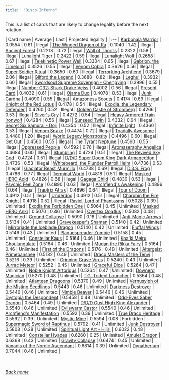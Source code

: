 ```yaml
---
title:  "Disco Inferno"
---
```


This is a list of cards that are likely to change legality before the next rotation.

| Card name | Average | Last | Projected legality |
| :-- |
[Karbonala Warrior](https://db.ygoprodeck.com/card/?search=Karbonala%20Warrior) | 0.0554 | 0.61 | Illegal |
[The Winged Dragon of Ra](https://db.ygoprodeck.com/card/?search=The%20Winged%20Dragon%20of%20Ra) | 0.1040 | 1.42 | Illegal |
[Ancient Forest](https://db.ygoprodeck.com/card/?search=Ancient%20Forest) | 0.2218 | 0.72 | Illegal |
[Wall of Thorns](https://db.ygoprodeck.com/card/?search=Wall%20of%20Thorns) | 0.2322 | 0.58 | Illegal |
[Lunalight Tiger](https://db.ygoprodeck.com/card/?search=Lunalight%20Tiger) | 0.2422 | 0.59 | Illegal |
[Lunalight Wolf](https://db.ygoprodeck.com/card/?search=Lunalight%20Wolf) | 0.2658 | 0.67 | Illegal |
[Telekinetic Power Well](https://db.ygoprodeck.com/card/?search=Telekinetic%20Power%20Well) | 0.3304 | 0.65 | Illegal |
[Gabrion, the Timelord](https://db.ygoprodeck.com/card/?search=Gabrion,%20the%20Timelord) | 0.3526 | 0.55 | Illegal |
[Venom Cobra](https://db.ygoprodeck.com/card/?search=Venom%20Cobra) | 0.3626 | 0.56 | Illegal |
[Super Soldier Ritual](https://db.ygoprodeck.com/card/?search=Super%20Soldier%20Ritual) | 0.3650 | 0.60 | Illegal |
[Terrorking Archfiend](https://db.ygoprodeck.com/card/?search=Terrorking%20Archfiend) | 0.3679 | 2.06 | Illegal |
[Gilford the Legend](https://db.ygoprodeck.com/card/?search=Gilford%20the%20Legend) | 0.3688 | 0.82 | Illegal |
[Leghul](https://db.ygoprodeck.com/card/?search=Leghul) | 0.3932 | 0.60 | Illegal |
[Swordsoul Supreme Sovereign - Chengying](https://db.ygoprodeck.com/card/?search=Swordsoul%20Supreme%20Sovereign%20-%20Chengying) | 0.3996 | 0.55 | Illegal |
[Number C32: Shark Drake Veiss](https://db.ygoprodeck.com/card/?search=Number%20C32:%20Shark%20Drake%20Veiss) | 0.4002 | 0.56 | Illegal |
[Present Card](https://db.ygoprodeck.com/card/?search=Present%20Card) | 0.4032 | 0.61 | Illegal |
[Ojama Duo](https://db.ygoprodeck.com/card/?search=Ojama%20Duo) | 0.4078 | 0.53 | Illegal |
[Junk Gardna](https://db.ygoprodeck.com/card/?search=Junk%20Gardna) | 0.4090 | 0.55 | Illegal |
[Amazoness Scouts](https://db.ygoprodeck.com/card/?search=Amazoness%20Scouts) | 0.4174 | 0.69 | Illegal |
[Knight of the Red Lotus](https://db.ygoprodeck.com/card/?search=Knight%20of%20the%20Red%20Lotus) | 0.4178 | 0.54 | Illegal |
[Exodia, the Legendary Defender](https://db.ygoprodeck.com/card/?search=Exodia,%20the%20Legendary%20Defender) | 0.4260 | 0.52 | Illegal |
[Golden Castle of Stromberg](https://db.ygoprodeck.com/card/?search=Golden%20Castle%20of%20Stromberg) | 0.4266 | 0.53 | Illegal |
[Silver's Cry](https://db.ygoprodeck.com/card/?search=Silver's%20Cry) | 0.4272 | 0.54 | Illegal |
[Heavy Armored Train Ironwolf](https://db.ygoprodeck.com/card/?search=Heavy%20Armored%20Train%20Ironwolf) | 0.4284 | 0.56 | Illegal |
[Sunseed Twin](https://db.ygoprodeck.com/card/?search=Sunseed%20Twin) | 0.4332 | 0.64 | Illegal |
[Secret Six Samurai - Doji](https://db.ygoprodeck.com/card/?search=Secret%20Six%20Samurai%20-%20Doji) | 0.4354 | 0.52 | Illegal |
[Infinite Light](https://db.ygoprodeck.com/card/?search=Infinite%20Light) | 0.4360 | 0.53 | Illegal |
[Venom Snake](https://db.ygoprodeck.com/card/?search=Venom%20Snake) | 0.4474 | 0.72 | Illegal |
[Toadally Awesome](https://db.ygoprodeck.com/card/?search=Toadally%20Awesome) | 0.4480 | 1.20 | Illegal |
[World Legacy Monstrosity](https://db.ygoprodeck.com/card/?search=World%20Legacy%20Monstrosity) | 0.4496 | 0.60 | Illegal |
[Get Out!](https://db.ygoprodeck.com/card/?search=Get%20Out!) | 0.4560 | 0.55 | Illegal |
[The Tyrant Neptune](https://db.ygoprodeck.com/card/?search=The%20Tyrant%20Neptune) | 0.4560 | 0.55 | Illegal |
[Oppressed People](https://db.ygoprodeck.com/card/?search=Oppressed%20People) | 0.4592 | 0.76 | Illegal |
[Aromaseraphy Angelica](https://db.ygoprodeck.com/card/?search=Aromaseraphy%20Angelica) | 0.4684 | 0.60 | Illegal |
[Stumbling](https://db.ygoprodeck.com/card/?search=Stumbling) | 0.4724 | 0.51 | Illegal |
[The Revived Sky God](https://db.ygoprodeck.com/card/?search=The%20Revived%20Sky%20God) | 0.4724 | 0.51 | Illegal |
[D/D/D Super Doom King Dark Armageddon](https://db.ygoprodeck.com/card/?search=D/D/D%20Super%20Doom%20King%20Dark%20Armageddon) | 0.4736 | 0.53 | Illegal |
[Whitebeard, the Plunder Patroll Helm](https://db.ygoprodeck.com/card/?search=Whitebeard,%20the%20Plunder%20Patroll%20Helm) | 0.4736 | 0.53 | Illegal |
[Gladiator Beast Murmillo](https://db.ygoprodeck.com/card/?search=Gladiator%20Beast%20Murmillo) | 0.4738 | 0.69 | Illegal |
[D.3.S. Frog](https://db.ygoprodeck.com/card/?search=D.3.S.%20Frog) | 0.4786 | 0.77 | Illegal |
[Terminal World](https://db.ygoprodeck.com/card/?search=Terminal%20World) | 0.4818 | 0.51 | Illegal |
[Masked HERO Acid](https://db.ygoprodeck.com/card/?search=Masked%20HERO%20Acid) | 0.4826 | 0.68 | Illegal |
[Gagaga Child](https://db.ygoprodeck.com/card/?search=Gagaga%20Child) | 0.4830 | 0.53 | Illegal |
[Psychic Feel Zone](https://db.ygoprodeck.com/card/?search=Psychic%20Feel%20Zone) | 0.4890 | 0.63 | Illegal |
[Archfiend's Awakening](https://db.ygoprodeck.com/card/?search=Archfiend's%20Awakening) | 0.4896 | 0.64 | Illegal |
[Traptrix Atrax](https://db.ygoprodeck.com/card/?search=Traptrix%20Atrax) | 0.4896 | 0.64 | Illegal |
[Tour of Doom](https://db.ygoprodeck.com/card/?search=Tour%20of%20Doom) | 0.4912 | 0.51 | Illegal |
[Underdog](https://db.ygoprodeck.com/card/?search=Underdog) | 0.4912 | 0.51 | Illegal |
[Charubin the Fire Knight](https://db.ygoprodeck.com/card/?search=Charubin%20the%20Fire%20Knight) | 0.4918 | 0.52 | Illegal |
[Raviel, Lord of Phantasms](https://db.ygoprodeck.com/card/?search=Raviel,%20Lord%20of%20Phantasms) | 0.5028 | 0.39 | Unlimited |
[Exodia the Forbidden One](https://db.ygoprodeck.com/card/?search=Exodia%20the%20Forbidden%20One) | 0.5064 | 0.45 | Unlimited |
[Masked HERO Anki](https://db.ygoprodeck.com/card/?search=Masked%20HERO%20Anki) | 0.5070 | 0.46 | Unlimited |
[Overtex Qoatlus](https://db.ygoprodeck.com/card/?search=Overtex%20Qoatlus) | 0.5082 | 0.48 | Unlimited |
[Ground Collapse](https://db.ygoprodeck.com/card/?search=Ground%20Collapse) | 0.5090 | 0.18 | Unlimited |
[Anti-Magic Arrows](https://db.ygoprodeck.com/card/?search=Anti-Magic%20Arrows) | 0.5134 | 0.41 | Unlimited |
[Gravekeeper's Shaman](https://db.ygoprodeck.com/card/?search=Gravekeeper's%20Shaman) | 0.5140 | 0.42 | Unlimited |
[Mirrorjade the Iceblade Dragon](https://db.ygoprodeck.com/card/?search=Mirrorjade%20the%20Iceblade%20Dragon) | 0.5140 | 0.42 | Unlimited |
[Fluffal Wings](https://db.ygoprodeck.com/card/?search=Fluffal%20Wings) | 0.5146 | 0.43 | Unlimited |
[Plaguespreader Zombie](https://db.ygoprodeck.com/card/?search=Plaguespreader%20Zombie) | 0.5158 | 0.45 | Unlimited |
[Constellar Kaus](https://db.ygoprodeck.com/card/?search=Constellar%20Kaus) | 0.5164 | 0.46 | Unlimited |
[Koa'ki Meiru Ghoulungulate](https://db.ygoprodeck.com/card/?search=Koa'ki%20Meiru%20Ghoulungulate) | 0.5164 | 0.46 | Unlimited |
[Mudan the Rikka Fairy](https://db.ygoprodeck.com/card/?search=Mudan%20the%20Rikka%20Fairy) | 0.5164 | 0.46 | Unlimited |
[First of the Dragons](https://db.ygoprodeck.com/card/?search=First%20of%20the%20Dragons) | 0.5176 | 0.48 | Unlimited |
[Altergeist Primebanshee](https://db.ygoprodeck.com/card/?search=Altergeist%20Primebanshee) | 0.5182 | 0.49 | Unlimited |
[Draco Masters of the Tenyi](https://db.ygoprodeck.com/card/?search=Draco%20Masters%20of%20the%20Tenyi) | 0.5216 | 0.39 | Unlimited |
[Grinning Grave Virus](https://db.ygoprodeck.com/card/?search=Grinning%20Grave%20Virus) | 0.5240 | 0.43 | Unlimited |
[Jurrac Meteor](https://db.ygoprodeck.com/card/?search=Jurrac%20Meteor) | 0.5252 | 0.45 | Unlimited |
[Graceful Dice](https://db.ygoprodeck.com/card/?search=Graceful%20Dice) | 0.5264 | 0.47 | Unlimited |
[Noble Knight Artorigus](https://db.ygoprodeck.com/card/?search=Noble%20Knight%20Artorigus) | 0.5264 | 0.47 | Unlimited |
[Downerd Magician](https://db.ygoprodeck.com/card/?search=Downerd%20Magician) | 0.5270 | 0.48 | Unlimited |
[T.G. Trident Launcher](https://db.ygoprodeck.com/card/?search=T.G.%20Trident%20Launcher) | 0.5364 | 0.48 | Unlimited |
[Atlantean Dragoons](https://db.ygoprodeck.com/card/?search=Atlantean%20Dragoons) | 0.5370 | 0.49 | Unlimited |
[Vernusylph of the Misting Seedlings](https://db.ygoprodeck.com/card/?search=Vernusylph%20of%20the%20Misting%20Seedlings) | 0.5443 | 0.46 | Unlimited |
[Darkness Destroyer](https://db.ygoprodeck.com/card/?search=Darkness%20Destroyer) | 0.5446 | 0.46 | Unlimited |
[Nimble Beaver](https://db.ygoprodeck.com/card/?search=Nimble%20Beaver) | 0.5446 | 0.46 | Unlimited |
[Dystopia the Despondent](https://db.ygoprodeck.com/card/?search=Dystopia%20the%20Despondent) | 0.5458 | 0.48 | Unlimited |
[Odd-Eyes Saber Dragon](https://db.ygoprodeck.com/card/?search=Odd-Eyes%20Saber%20Dragon) | 0.5464 | 0.49 | Unlimited |
[D/D/D Gust High King Alexander](https://db.ygoprodeck.com/card/?search=D/D/D%20Gust%20High%20King%20Alexander) | 0.5540 | 0.46 | Unlimited |
[Evilswarm Castor](https://db.ygoprodeck.com/card/?search=Evilswarm%20Castor) | 0.5540 | 0.46 | Unlimited |
[Archfiend's Manifestation](https://db.ygoprodeck.com/card/?search=Archfiend's%20Manifestation) | 0.5592 | 0.39 | Unlimited |
[True Draco Heritage](https://db.ygoprodeck.com/card/?search=True%20Draco%20Heritage) | 0.5592 | 0.39 | Unlimited |
[Mystic Mine](https://db.ygoprodeck.com/card/?search=Mystic%20Mine) | 0.5594 | 0.08 | Forbidden |
[Supermagic Sword of Raptinus](https://db.ygoprodeck.com/card/?search=Supermagic%20Sword%20of%20Raptinus) | 0.5792 | 0.41 | Unlimited |
[Junk Destroyer](https://db.ygoprodeck.com/card/?search=Junk%20Destroyer) | 0.5808 | 0.28 | Unlimited |
[Spiritual Light Art - Hijiri](https://db.ygoprodeck.com/card/?search=Spiritual%20Light%20Art%20-%20Hijiri) | 0.6022 | 0.48 | Unlimited |
[Constellar Hyades](https://db.ygoprodeck.com/card/?search=Constellar%20Hyades) | 0.6260 | 0.25 | Unlimited |
[Amulet Dragon](https://db.ygoprodeck.com/card/?search=Amulet%20Dragon) | 0.6368 | 0.43 | Unlimited |
[Gravity Collapse](https://db.ygoprodeck.com/card/?search=Gravity%20Collapse) | 0.6474 | 0.45 | Unlimited |
[Vanadis of the Nordic Ascendant](https://db.ygoprodeck.com/card/?search=Vanadis%20of%20the%20Nordic%20Ascendant) | 0.6814 | 0.39 | Unlimited |
[Dynatherium](https://db.ygoprodeck.com/card/?search=Dynatherium) | 0.7044 | 0.46 | Unlimited |

<br>

###### [Back home](index)